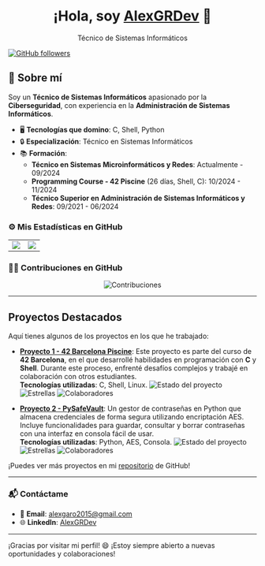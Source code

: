 <div align="center">
  <h1>¡Hola, soy <a href="https://github.com/AlexGRDev" target="_blank">AlexGRDev</a> 👋</h1>
  <p>Técnico de Sistemas Informáticos</p>
</div>

[![GitHub followers](https://img.shields.io/github/followers/AlexGRDev?style=social)](https://github.com/AlexGRDev)

## 🚀 Sobre mí

Soy un **Técnico de Sistemas Informáticos** apasionado por la **Ciberseguridad**, con experiencia en la **Administración de Sistemas Informáticos**.

- 🖥️ **Tecnologías que domino**: C, Shell, Python
- 🔒 **Especialización**: Técnico en Sistemas Informáticos
- 📚 **Formación**:
  - **Técnico en Sistemas Microinformáticos y Redes**: Actualmente - 09/2024
  - **Programming Course - 42 Piscine** (26 días, Shell, C): 10/2024 - 11/2024
  - **Técnico Superior en Administración de Sistemas Informáticos y Redes**: 09/2021 - 06/2024

### ⚙️ Mis Estadísticas en GitHub

<div align="center">
  <table>
    <tr>
      <td style="width: 50%; text-align: center;">
        <img src="https://github-readme-stats-eight-theta.vercel.app/api?username=AlexGRDev&show_icons=true&theme=algolia&include_all_commits=true&count_private=true" style="max-width: 100%; height: auto;"/>
      </td>
      <td style="width: 50%; text-align: center;">
        <img src="https://github-readme-stats-eight-theta.vercel.app/api/top-langs/?username=AlexGRDev&layout=compact&langs_count=6&theme=algolia" style="max-width: 100%; height: auto;"/>
      </td>
    </tr>
  </table>
</div>

### 🧑‍💻 Contribuciones en GitHub

<p align="center">
  <img src="https://github-readme-streak-stats.herokuapp.com/?user=AlexGRDev&theme=algolia" alt="Contribuciones" style="max-width: 100%; height: auto;" />
</p>

---

## Proyectos Destacados

Aquí tienes algunos de los proyectos en los que he trabajado:

- **[Proyecto 1 - 42 Barcelona Piscine](https://github.com/AlexGRDev/42Barcelona_CPiscine)**: Este proyecto es parte del curso de **42 Barcelona**, en el que desarrollé habilidades en programación con **C** y **Shell**. Durante este proceso, enfrenté desafíos complejos y trabajé en colaboración con otros estudiantes.  
  **Tecnologías utilizadas**: C, Shell, Linux.
    ![Estado del proyecto](https://img.shields.io/github/last-commit/AlexGRDev/42Barcelona_CPiscine?style=flat-square&color=brightgreen)
    ![Estrellas](https://img.shields.io/github/stars/AlexGRDev/42Barcelona_CPiscine?style=social)
    ![Colaboradores](https://img.shields.io/github/contributors/AlexGRDev/42Barcelona_CPiscine?style=flat-square)
  
- **[Proyecto 2 - PySafeVault](https://github.com/AlexGRDev/PySafeVault)**: Un gestor de contraseñas en Python que almacena credenciales de forma segura utilizando encriptación AES. Incluye funcionalidades para guardar, consultar y borrar contraseñas con una interfaz en consola fácil de usar.  
  **Tecnologías utilizadas**: Python, AES, Consola.
    ![Estado del proyecto](https://img.shields.io/github/last-commit/AlexGRDev/PySafeVault?style=flat-square&color=brightgreen)
    ![Estrellas](https://img.shields.io/github/stars/AlexGRDev/PySafeVault?style=social)
    ![Colaboradores](https://img.shields.io/github/contributors/AlexGRDev/PySafeVault?style=flat-square)

¡Puedes ver más proyectos en mi [repositorio](https://github.com/AlexGRDev) de GitHub!

---

### 📬 Contáctame

- 📧 **Email**: [alexgaro2015@gmail.com](mailto:alexgaro2015@gmail.com)
- 🌐 **LinkedIn**: [AlexGRDev](https://www.linkedin.com/in/alex-garcia-rodriguez-564287208/)

---

¡Gracias por visitar mi perfil! 😄 ¡Estoy siempre abierto a nuevas oportunidades y colaboraciones!
